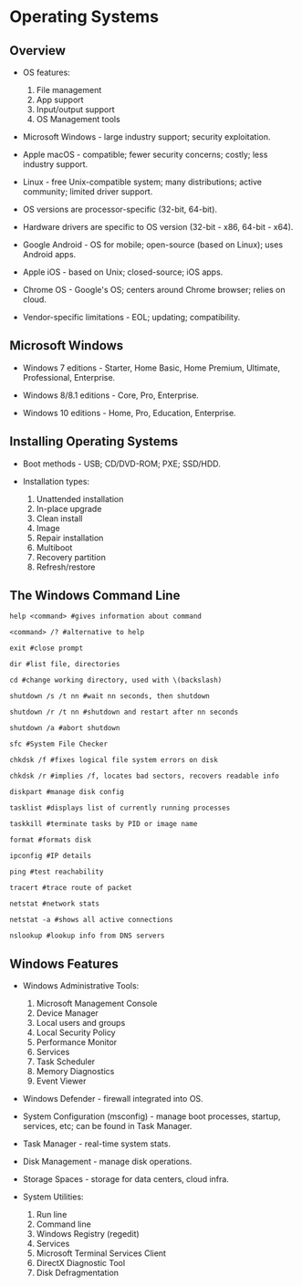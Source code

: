 # Operating Systems

## Overview

* OS features:

    1. File management
    2. App support
    3. Input/output support
    4. OS Management tools

* Microsoft Windows - large industry support; security exploitation.

* Apple macOS - compatible; fewer security concerns; costly; less industry support.

* Linux - free Unix-compatible system; many distributions; active community; limited driver support.

* OS versions are processor-specific (32-bit, 64-bit).

* Hardware drivers are specific to OS version (32-bit - x86, 64-bit - x64).

* Google Android - OS for mobile; open-source (based on Linux); uses Android apps.

* Apple iOS - based on Unix; closed-source; iOS apps.

* Chrome OS - Google's OS; centers around Chrome browser; relies on cloud.

* Vendor-specific limitations - EOL; updating; compatibility.

## Microsoft Windows

* Windows 7 editions - Starter, Home Basic, Home Premium, Ultimate, Professional, Enterprise.

* Windows 8/8.1 editions - Core, Pro, Enterprise.

* Windows 10 editions - Home, Pro, Education, Enterprise.

## Installing Operating Systems

* Boot methods - USB; CD/DVD-ROM; PXE; SSD/HDD.

* Installation types:

    1. Unattended installation
    2. In-place upgrade
    3. Clean install
    4. Image
    5. Repair installation
    6. Multiboot
    7. Recovery partition
    8. Refresh/restore

## The Windows Command Line

```shell
help <command> #gives information about command

<command> /? #alternative to help

exit #close prompt

dir #list file, directories

cd #change working directory, used with \(backslash)

shutdown /s /t nn #wait nn seconds, then shutdown

shutdown /r /t nn #shutdown and restart after nn seconds

shutdown /a #abort shutdown

sfc #System File Checker

chkdsk /f #fixes logical file system errors on disk

chkdsk /r #implies /f, locates bad sectors, recovers readable info

diskpart #manage disk config

tasklist #displays list of currently running processes

taskkill #terminate tasks by PID or image name

format #formats disk

ipconfig #IP details

ping #test reachability

tracert #trace route of packet

netstat #network stats

netstat -a #shows all active connections

nslookup #lookup info from DNS servers
```

## Windows Features

* Windows Administrative Tools:

    1. Microsoft Management Console
    2. Device Manager
    3. Local users and groups
    4. Local Security Policy
    5. Performance Monitor
    6. Services
    7. Task Scheduler
    8. Memory Diagnostics
    9. Event Viewer

* Windows Defender - firewall integrated into OS.

* System Configuration (msconfig) - manage boot processes, startup, services, etc; can be found in Task Manager.

* Task Manager - real-time system stats.

* Disk Management - manage disk operations.

* Storage Spaces - storage for data centers, cloud infra.

* System Utilities:

    1. Run line
    2. Command line
    3. Windows Registry (regedit)
    4. Services
    5. Microsoft Terminal Services Client
    6. DirectX Diagnostic Tool
    7. Disk Defragmentation
